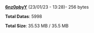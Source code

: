 [**6nz0pbyY**](/data/6nz0pbyY.txt) (23/01/23 - 13:28)- 256 bytes

**Total Datas**: 5998

**Total Size**: 35.53 MB / 35.5 MB